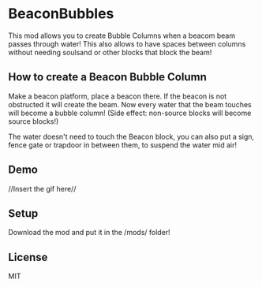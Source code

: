 # BeaconBubbles
This mod allows you to create Bubble Columns when a beacom beam passes through water! 
This also allows to have spaces between columns without needing soulsand or other blocks that block the beam!

## How to create a Beacon Bubble Column
Make a beacon platform, place a beacon there. If the beacon is not obstructed it will create the beam. Now every water that the beam touches will become a bubble column! (Side effect: non-source blocks will become source blocks!)

The water doesn't need to touch the Beacon block, you can also put a sign, fence gate or trapdoor in between them, to suspend the water mid air!

## Demo
//Insert the gif here//
## Setup
Download the mod and put it in the /mods/ folder!

## License
MIT